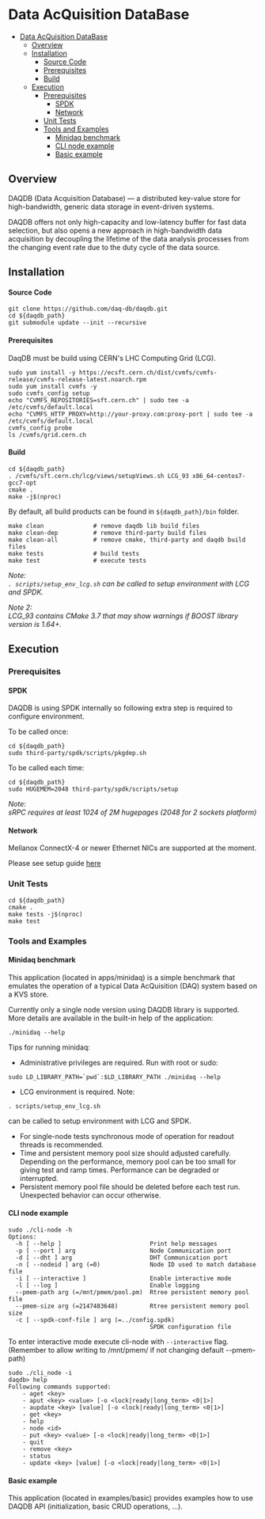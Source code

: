 # Data AcQuisition DataBase

- [Data AcQuisition DataBase](#data-acquisition-database)
  - [Overview](#overview)
  - [Installation](#installation)
      - [Source Code](#source-code)
      - [Prerequisites](#prerequisites)
      - [Build](#build)
  - [Execution](#execution)
    - [Prerequisites](#prerequisites-1)
      - [SPDK](#spdk)
      - [Network](#network)
    - [Unit Tests](#unit-tests)
    - [Tools and Examples](#tools-and-examples)
      - [Minidaq benchmark](#minidaq-benchmark)
      - [CLI node example](#cli-node-example)
      - [Basic example](#basic-example)

## Overview
DAQDB (Data Acquisition Database) — a distributed key-value store for high-bandwidth, generic data storage in event-driven systems.

DAQDB offers not only high-capacity and low-latency buffer for fast data selection, but also opens a new approach in high-bandwidth data acquisition by decoupling the lifetime of the data analysis processes from the changing event rate due to the duty cycle of the data source.

## Installation

#### Source Code
```
git clone https://github.com/daq-db/daqdb.git
cd ${daqdb_path}
git submodule update --init --recursive
```

#### Prerequisites

DaqDB must be build using CERN's LHC Computing Grid (LCG).

```
sudo yum install -y https://ecsft.cern.ch/dist/cvmfs/cvmfs-release/cvmfs-release-latest.noarch.rpm
sudo yum install cvmfs -y
sudo cvmfs_config setup
echo "CVMFS_REPOSITORIES=sft.cern.ch" | sudo tee -a /etc/cvmfs/default.local
echo "CVMFS_HTTP_PROXY=http://your-proxy.com:proxy-port | sudo tee -a /etc/cvmfs/default.local
cvmfs_config probe
ls /cvmfs/grid.cern.ch
```

#### Build


```
cd ${daqdb_path}
. /cvmfs/sft.cern.ch/lcg/views/setupViews.sh LCG_93 x86_64-centos7-gcc7-opt
cmake .
make -j$(nproc)
```
By default, all build products can be found in `${daqdb_path}/bin` folder.

```
make clean              # remove daqdb lib build files
make clean-dep          # remove third-party build files
make clean-all          # remove cmake, third-party and daqdb build files
make tests              # build tests
make test               # execute tests
```

_Note: <br>`. scripts/setup_env_lcg.sh` can be called to setup environment with LCG and SPDK._

_Note 2:<br> LCG_93 contains CMake 3.7 that may show warnings if BOOST library version is 1.64+._

## Execution

### Prerequisites

#### SPDK
DAQDB is using SPDK internally so following extra step is required to configure environment.

To be called once:
```
cd ${daqdb_path}
sudo third-party/spdk/scripts/pkgdep.sh
```

To be called each time:
```
cd ${daqdb_path}
sudo HUGEMEM=2048 third-party/spdk/scripts/setup
```
_Note: <br> sRPC requires at least 1024 of 2M hugepages (2048 for 2 sockets platform)_

#### Network

Mellanox ConnectX-4 or newer Ethernet NICs are supported at the moment.

Please see setup guide [here](doc/network_setup_guide.md)

### Unit Tests

```
cd ${daqdb_path}
cmake .
make tests -j$(nproc)
make test
```

### Tools and Examples

#### Minidaq benchmark

This application (located in apps/minidaq) is a simple benchmark that emulates
the operation of a typical Data AcQuisition (DAQ) system based on a KVS store.

Currently only a single node version using DAQDB library is supported. More details
are available in the built-in help of the application:
```
./minidaq --help
```

Tips for running minidaq:

* Administrative privileges are required. Run with root or sudo:
```
sudo LD_LIBRARY_PATH=`pwd`:$LD_LIBRARY_PATH ./minidaq --help
```
* LCG environment is required. Note:
```
. scripts/setup_env_lcg.sh
```
can be called to setup environment with LCG and SPDK.

* For single-node tests synchronous mode of operation for readout threads
is recommended.
* Time and persistent memory pool size should adjusted carefully. Depending on
the performance, memory pool can be too small for giving test and ramp times.
Performance can be degraded or interrupted.
* Persistent memory pool file should be deleted before each test run.
Unexpected behavior can occur otherwise.

#### CLI node example 
```
sudo ./cli-node -h
Options:
  -h [ --help ]                         Print help messages
  -p [ --port ] arg                     Node Communication port
  -d [ --dht ] arg                      DHT Communication port
  -n [ --nodeid ] arg (=0)              Node ID used to match database file
  -i [ --interactive ]                  Enable interactive mode
  -l [ --log ]                          Enable logging
  --pmem-path arg (=/mnt/pmem/pool.pm)  Rtree persistent memory pool file
  --pmem-size arg (=2147483648)         Rtree persistent memory pool size
  -c [ --spdk-conf-file ] arg (=../config.spdk)
                                        SPDK configuration file
```

To enter interactive mode execute cli-node with `--interactive` flag.
(Remember to allow writing to /mnt/pmem/ if not changing default --pmem-path)
```
sudo ./cli_node -i
daqdb> help
Following commands supported:
    - aget <key>
    - aput <key> <value> [-o <lock|ready|long_term> <0|1>]
    - aupdate <key> [value] [-o <lock|ready|long_term> <0|1>]
    - get <key>
    - help
    - node <id>
    - put <key> <value> [-o <lock|ready|long_term> <0|1>]
    - quit
    - remove <key>
    - status
    - update <key> [value] [-o <lock|ready|long_term> <0|1>]
```

#### Basic example

This application (located in examples/basic) provides examples how to
use DAQDB API (initialization, basic CRUD operations, ...).
